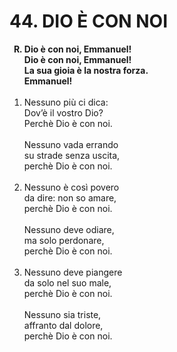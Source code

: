 # 44. DIO È CON NOI

<ol>
  <b><li type="A" value="18">Dio è con noi, Emmanuel!<br>
    Dio è con noi, Emmanuel!<br>
    La sua gioia è la nostra forza.<br>
    Emmanuel!</li></b><br>
  <li value="1">Nessuno più ci dica:<br>
    Dov’è il vostro Dio?<br>
    Perchè Dio è con noi.<br><br>
    Nessuno vada errando<br>
    su strade senza uscita,<br>
    perchè Dio è con noi.</li><br>
  <li>Nessuno è così povero<br>
    da dire: non so amare,<br>
    perchè Dio è con noi.<br><br>
    Nessuno deve odiare,<br>
    ma solo perdonare,<br>
    perchè Dio è con noi.</li><br>
  <li>Nessuno deve piangere<br>
    da solo nel suo male,<br>
    perchè Dio è con noi.<br><br>
    Nessuno sia triste,<br>
    affranto dal dolore,<br>
    perchè Dio è con noi.</li>
</ol>

